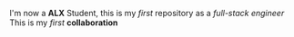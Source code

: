 I'm now a **ALX** Student, this is my _first_ repository as a *full-stack engineer*
This is my _first_ **collaboration**
